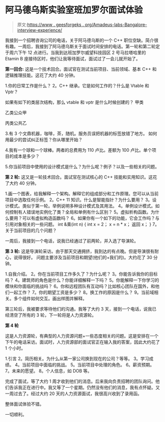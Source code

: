 # 阿马德乌斯实验室班加罗尔面试体验

> 原文:[https://www . geesforgeks . org/Amadeus-labs-Bangalore-interview-experience/](https://www.geeksforgeeks.org/amadeus-labs-bangalore-interview-experience/)

我接到一个招聘咨询公司的电话，关于阿马德乌斯的一个 C++ 职位空缺。简介很有趣。一周后，我接到了阿马德乌斯关于面试时间安排的电话。第一轮和第二轮定于周六下午 12 点进行。当我到达班加罗尔威望科技园区 2 号马拉塔哈里的 Etamin B 座接待区时，他们让我等待面试，面试过了一会儿就开始了。

**第一回合:**
这是一个技术回合。面试官在测试当前项目、当前领域、基本 C++ 和逻辑推理技能。这花了大约 40 分钟。

1.你的日常工作是什么？
2。C++ 继承。它是如何工作的？什么是 Vtable 和 Vptr？

如果有如下的类层次结构，那么 vtable 和 vptr 是什么时候创建的？
甲类

乙类公众甲

丙类公共乙

3.有 3 个文鼎机器，咖啡，茶，随机。服务员误把机器的标签放错了地方。
如何用最少的尝试纠正标签？你从哪里开始？

4.我有一个球和一个球棒。两者的总费用为 110 卢比。差额为 100 卢比。单个项目的成本是多少？

5.你当前项目中使用的设计模式是什么？为什么呢？例子？以及一些相关的问题。

**第 2 轮:**
这又是一轮技术回合。面试官在测试核心的 C++ 技能和实用知识。这花了大约 40 分钟。

1.画一个图表，给我解释一个架构。解释它的组成部分和工作原理。您可以从当前项目中选取任何示例。
2。C++ 11 知识。什么是智能指针？为什么要用？
3。设计模式。类似于第一轮。举例说明多种设计模式及其用法。
4。单例设计模式。如何控制有人错误地实例化了类？全局和单例有什么区别？
5。虚拟析构函数。为什么要用？可以有虚拟构造函数吗？
6。如果你有一个如下的功能，它会工作吗？与引用对象相关的一些问题。
int &乘(int n)
{
int x = 2；
x = n * x；
返回 x；
}
7。关于当前项目的几个问题？

一周后，我接到一个电话，说我已经通过了前两轮，并入选了导演轮。

**第 3 轮:**
这是导演轮采访。由于那天交通拥挤，我到达的有点晚。但是导演很有耐心，说得很好。
问题主要涉及当前项目和期望(他们的+我们的)。大约花了 30 分钟。

1.自我介绍。
2。你在当前项目工作多久了？为什么呢？
3。你能告诉我你的目标吗？
4。建筑师的角色是什么？你能详细解释一下吗？
5。你能解释一下你学习的模块和你面临的挑战吗？
6。你和远程团队有互动吗？比如核心团队在国外，和他们一起工作？
7。你的期望工资是多少？
8。换工作的原因是什么？
9。当前域相关。多个组件如何交互。画出样图并解释。

第三轮后，我被要求等待他们的沟通。我等了大约 3 天，接到一个电话，说我已经清空了所有的 3 轮，下一轮将是人力资源轮。

**第 4 轮**

这是人力资源轮，有典型的人力资源问题+一些态度相关的问题。这是安排在一个下午的电话采访。面试时，人力资源部的面试官正在输入我的答案，因此大约花了 1 个小时。

1.引言
2。简历相关。为什么从第一家公司换到现在的公司？等等。
3。学习成绩。
4。当前项目中面临的挑战。
5。当前项目中处理的角色。
6。薪资预期。
7。未来的愿望。
8。个人信息，如 DOB 等。

完成了面试，等了大约 1 周才收到他们的消息。后来我向负责招聘的团队询问。他们告诉我正在进行中。我又等了一个星期。仍然没有他们的消息，我有点怀疑。又一周过去了。经过大约 20 天的人力资源面试，我很高兴收到了录用函。

整体面试体验不错。

一切顺利。